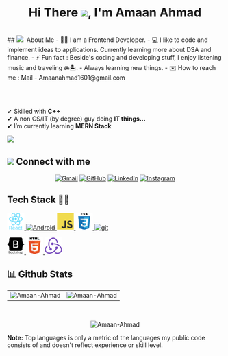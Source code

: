 <h1 align="center">Hi There <img src="https://user-images.githubusercontent.com/86087816/209966097-a337fab0-d4f7-4473-9dd7-194a631f2ea1.gif" width="30px"/>, I'm Amaan Ahmad </h1>
<!-- <h3 align="center">Web Developer | Problem solver</h3> -->


<br>
## <img src="https://media.giphy.com/media/iY8CRBdQXODJSCERIr/giphy.gif" width="30px">&nbsp; About Me 
- 👩‍💻 I am a Frontend Developer.
- 💻 I like to code and implement ideas to applications. Currently learning more about DSA and finance.
- ⚡ Fun fact : Beside's coding and developing stuff, I enjoy listening music and traveling 🚘🏝️.
- Always learning new things.
- ✉️ How to reach me : Mail - Amaanahmad1601@gmail.com


<br><br>



✔ Skilled with **C++**<br>
✔ A non CS/IT (by degree) guy doing **IT things...**<br>
✔ I’m currently learning **MERN Stack**<br>


![](https://komarev.com/ghpvc/?username=amaan262)
## <img src="https://media.giphy.com/media/iY8CRBdQXODJSCERIr/giphy.gif" width="30px"> Connect with me

<p align="center">
	<a href="Amaansaifi262@gmail.com" target="_blank"><img img src="https://img.shields.io/badge/gmail-%23EA4335.svg?style=plastic&logo=gmail&logoColor=white" alt="Gmail"/></a>
	<a href="https://github.com/Amaan262"><img src="https://img.shields.io/badge/github-%23181717.svg?style=plastic&logo=github&logoColor=white" alt="GitHub"/></a>
<a href="https://www.linkedin.com/in/ahmadamaan/"><img src="https://img.shields.io/badge/linkedin-%230A66C2.svg?style=plastic&logo=linkedin&logoColor=white" alt="LinkedIn"/></a>
<a href="https://www.instagram.com/a_maan_/?hl=en"><img src="https://img.shields.io/badge/instagram-%23E4405F.svg?style=plastic&logo=instagram&logoColor=white" alt="Instagram"/></a>

</p>



## Tech Stack 👩‍💻
<a href="https://developer.mozilla.org/en-US/docs/Web/JavaScript" target="_blank" rel="noreferrer">
<img src="https://raw.githubusercontent.com/devicons/devicon/master/icons/react/react-original-wordmark.svg" alt="react" width="40" height="40"/> </a> <a href="https://redux.js.org" target="_blank" rel="noreferrer">
<img src="https://raw.githubusercontent.com/gilbarbara/logos/master/logos/figma.svg" alt="Android" width="40" height="40"/> 
<img src="https://raw.githubusercontent.com/devicons/devicon/master/icons/javascript/javascript-original.svg" alt="javascript" width="40" height="40"/> </a><a href="https://www.w3schools.com/css/" target="_blank" rel="noreferrer"> <img src="https://raw.githubusercontent.com/devicons/devicon/master/icons/css3/css3-original-wordmark.svg" alt="css3" width="40" height="40"/> </a> <a href="https://git-scm.com/" target="_blank" rel="noreferrer"> <img src="https://www.vectorlogo.zone/logos/git-scm/git-scm-icon.svg" alt="git" width="40" height="40"/> </a> <p align="left"> <a href="https://getbootstrap.com" target="_blank" rel="noreferrer"> <img src="https://raw.githubusercontent.com/devicons/devicon/master/icons/bootstrap/bootstrap-plain-wordmark.svg" alt="bootstrap" width="40" height="40"/> </a>  <a href="https://www.w3.org/html/" target="_blank" rel="noreferrer"> <img src="https://raw.githubusercontent.com/devicons/devicon/master/icons/html5/html5-original-wordmark.svg" alt="html5" width="40" height="40"/> </a> <a href="https://reactjs.org/" target="_blank" rel="noreferrer">  <img src="https://raw.githubusercontent.com/devicons/devicon/master/icons/redux/redux-original.svg" alt="redux" width="40" height="40"/> </a> </p>


## 📊 Github Stats

  
  <table>
  <tr>
    <td><img src="https://github-readme-stats.vercel.app/api?username=Amaan262&show_icons=true&theme=dark&locale=en" alt="Amaan-Ahmad" /></td>
    <td><img src="https://github-readme-stats.vercel.app/api/top-langs?username=Amaan262&show_icons=true&theme=dark&locale=en&layout=compact" alt="Amaan-Ahmad" /></td>
  </tr>
</table>
  
  <br/>
<!--   ## 🔥 Streak Stats -->
  <div align="center">
<p><img align="center" src="https://github-readme-streak-stats.herokuapp.com/?user=Amaan262&theme=dark" alt="Amaan-Ahmad" /></p>
  </div>

<!--   <p align="center">

<a align="center" href="https://github.com/anuraghazra/github-readme-stats"><img alt="Amaan262's Github Stats" src="https://github-readme-stats.vercel.app/api?username=amaan262&show_icons=true&count_private=true&theme=algolia" height="192px"/></a>

<br/>

&nbsp;
<img  align="center" src="https://github-readme-stats.vercel.app/api/top-langs?username=Amaan262&langs_count=10&show_icons=true&locale=en&layout=compact&theme=algolia" alt="amaan262" height="192px"/>
<br/> -->

<b>Note:</b> Top languages is only a metric of the languages my public code consists of and doesn't reflect experience or skill level.

  </p>












<!-- ![68747470733a2f2f6d656469612e67697068792e636f6d2f6d656469612f6876524a434c467a6361737252346961377a2f67697068792e676966](https://user-images.githubusercontent.com/86087816/209966097-a337fab0-d4f7-4473-9dd7-194a631f2ea1.gif) -->




